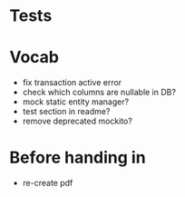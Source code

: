 # Tests

# Vocab

- fix transaction active error
- check which columns are nullable in DB?
- mock static entity manager?
- test section in readme?
- remove deprecated mockito?

# Before handing in
- re-create pdf
